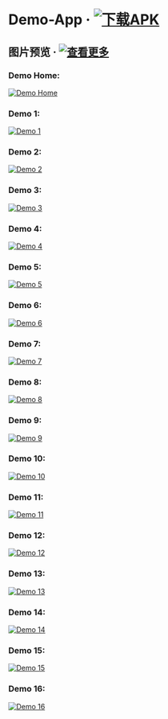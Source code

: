 # Demo-App &middot; [![下载APK](https://img.shields.io/badge/Download-Demo%20Apk-45c703 "下载APK")](https://github.com/Leaqi/SwipeDrawer/releases/download/1.6/demo.apk "下载APK")
## 图片预览 &middot; [![查看更多](https://img.shields.io/badge/More-%E6%9F%A5%E7%9C%8B%E6%9B%B4%E5%A4%9A-blue "查看更多")](https://Leaqi.github.io/SwipeDrawer/pics.html "查看更多")
### Demo Home:
[![Demo Home](https://p.ssl.qhimg.com/t01b36f1353d11068a0.jpg "Demo Home")](https://Leaqi.github.io/SwipeDrawer/pics.html "Demo Home")
### Demo 1:
[![Demo 1](https://p.ssl.qhimg.com/t01433cdb424d19230d.jpg "Demo 1")](https://Leaqi.github.io/SwipeDrawer/pics.html "Demo 1")
### Demo 2:
[![Demo 2](https://p.ssl.qhimg.com/t01b761c28a2bc1308a.jpg "Demo 2")](https://Leaqi.github.io/SwipeDrawer/pics.html "Demo 2")
### Demo 3:
[![Demo 3](https://p.ssl.qhimg.com/t0193c2274ce418c2c7.jpg "Demo 3")](https://Leaqi.github.io/SwipeDrawer/pics.html "Demo 3")
### Demo 4:
[![Demo 4](https://p.ssl.qhimg.com/t01c2dc0d5aa1e6af03.jpg "Demo 4")](https://Leaqi.github.io/SwipeDrawer/pics.html "Demo 4")
### Demo 5:
[![Demo 5](https://p.ssl.qhimg.com/t0111a3d372c8b617f8.jpg "Demo 5")](https://Leaqi.github.io/SwipeDrawer/pics.html "Demo 5")
### Demo 6:
[![Demo 6](https://p.ssl.qhimg.com/t0113a7f76f1bb376de.jpg "Demo 6")](https://Leaqi.github.io/SwipeDrawer/pics.html "Demo 6")
### Demo 7:
[![Demo 7](https://p.ssl.qhimg.com/t011f4aa76371a97c2d.jpg "Demo 7")](https://Leaqi.github.io/SwipeDrawer/pics.html "Demo 7")
### Demo 8:
[![Demo 8](https://p.ssl.qhimg.com/t018869655c0d14c571.jpg "Demo 8")](https://Leaqi.github.io/SwipeDrawer/pics.html "Demo 8")
### Demo 9:
[![Demo 9](https://p.ssl.qhimg.com/t012558e45962de481d.jpg "Demo 9")](https://Leaqi.github.io/SwipeDrawer/pics.html "Demo 9")
### Demo 10:
[![Demo 10](https://p.ssl.qhimg.com/t01160d20033ea317c6.jpg "Demo 10")](https://Leaqi.github.io/SwipeDrawer/pics.html "Demo 10")
### Demo 11:
[![Demo 11](https://p.ssl.qhimg.com/t01ae673f305442d7b9.jpg "Demo 11")](https://Leaqi.github.io/SwipeDrawer/pics.html "Demo 11")
### Demo 12:
[![Demo 12](https://p.ssl.qhimg.com/t01c6421d5583a403bb.jpg "Demo 12")](https://Leaqi.github.io/SwipeDrawer/pics.html "Demo 12")
### Demo 13:
[![Demo 13](https://p.ssl.qhimg.com/t01fedfa4a1f176dc57.jpg "Demo 13")](https://Leaqi.github.io/SwipeDrawer/pics.html "Demo 13")
### Demo 14:
[![Demo 14](https://p.ssl.qhimg.com/t012f200826d70e56be.jpg "Demo 14")](https://Leaqi.github.io/SwipeDrawer/pics.html "Demo 14")
### Demo 15:
[![Demo 15](https://p.ssl.qhimg.com/t01e44b3fa6c35c4016.jpg "Demo 15")](https://Leaqi.github.io/SwipeDrawer/pics.html "Demo 15")
### Demo 16:
[![Demo 16](https://p.ssl.qhimg.com/t01687da37e1098a505.jpg "Demo 16")](https://Leaqi.github.io/SwipeDrawer/pics.html "Demo 16")
